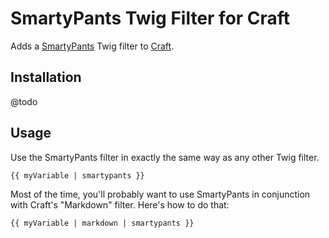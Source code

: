 # SmartyPants Twig Filter for Craft
Adds a [SmartyPants][smartypants] Twig filter to [Craft][craft].

## Installation
@todo

## Usage
Use the SmartyPants filter in exactly the same way as any other Twig filter.

````
{{ myVariable | smartypants }}
````

Most of the time, you'll probably want to use SmartyPants in conjunction with Craft's "Markdown" filter. Here's how to do that:

````
{{ myVariable | markdown | smartypants }}
````

[smartypants]:http://daringfireball.net/projects/smartypants/
[craft]:http://buildwithcraft.com
